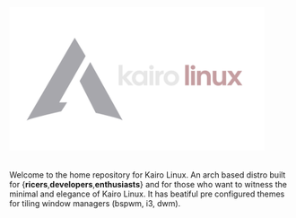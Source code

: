 <div>
<!--   <h1><samp> 🔥 Kairo Linux</samp></h1> -->
  <img src="./assets/banner.png" height="256"  />  
</div>
  
<br>

Welcome to the home repository for Kairo Linux. An arch based distro built for {**ricers**,**developers**,**enthusiasts**} and for those who want to witness the 
minimal and elegance of Kairo Linux. It has beatiful pre configured themes for tiling window managers (bspwm, i3, dwm).
